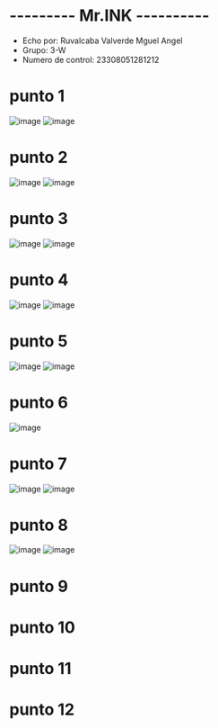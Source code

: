 # --------- Mr.INK ----------
- Echo por: Ruvalcaba Valverde Mguel Angel
- Grupo: 3-W
- Numero de control: 23308051281212

# punto 1
![image](https://github.com/user-attachments/assets/eb03eb1b-60b6-4748-bef5-9f7420272fc0)
![image](https://github.com/user-attachments/assets/42ade224-f825-4eb9-87e9-5b1854381dba)

# punto 2
![image](https://github.com/user-attachments/assets/ff2fb8e6-44d0-4434-a4bf-554604f060b5)
![image](https://github.com/user-attachments/assets/494c74d3-1627-490f-8681-75553f0a8cee)

# punto 3
![image](https://github.com/user-attachments/assets/3ad31bd6-f72a-48e3-bbe4-9409abe84773)
![image](https://github.com/user-attachments/assets/53a1fd56-76db-4c57-b63c-ca2285be0042)

# punto 4
![image](https://github.com/user-attachments/assets/0f9f1a29-07f0-43d5-b776-97d376b43794)
![image](https://github.com/user-attachments/assets/41656d48-1779-4557-bc7b-927f1ad38b68)

# punto 5
![image](https://github.com/user-attachments/assets/b000f6c0-dd65-4849-b707-c7897b30542a)
![image](https://github.com/user-attachments/assets/c7d8c004-7b19-43f6-9361-7dbb69ee419a)

# punto 6
![image](https://github.com/user-attachments/assets/3cde315f-0631-4be3-8a72-998e7022ff78)

# punto 7
![image](https://github.com/user-attachments/assets/4c42118d-31ff-4957-b6a1-9911bcf768dc)
![image](https://github.com/user-attachments/assets/2bb223c9-8330-4018-ba4f-ca28270eb49c)

# punto 8
![image](https://github.com/user-attachments/assets/d9697e13-af01-4c88-aade-ca247ce4d090)
![image](https://github.com/user-attachments/assets/7b159672-d7bd-46d2-9b7d-049d947bdb3a)

# punto 9

# punto 10

# punto 11

# punto 12
